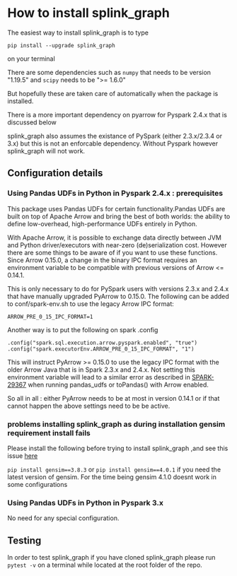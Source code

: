 # How to install splink_graph

The easiest way to install splink_graph is to type

`pip install --upgrade splink_graph`

on your terminal


There are some dependencies such as `numpy` that needs to be version "1.19.5" 
and `scipy` needs to be ">= 1.6.0"

But hopefully these are taken care of automatically when the package is installed.


There is a more important dependency on pyarrow for Pyspark 2.4.x that is discussed below

splink_graph also assumes the existance of PySpark (either 2.3.x/2.3.4 or 3.x) but this is not an enforcable dependency.
Without Pyspark however splink_graph will not work.

## Configuration details 



### Using Pandas UDFs in Python in Pyspark 2.4.x : prerequisites


This package uses Pandas UDFs for certain functionality.Pandas UDFs are built on top of Apache Arrow and bring 
the best of both worlds: the ability to define low-overhead, high-performance UDFs entirely in Python.

With Apache Arrow, it is possible to exchange data directly between JVM and Python driver/executors with near-zero (de)serialization cost.
However there are some things to be aware of if you want to use these functions.
Since Arrow 0.15.0, a change in the binary IPC format requires an environment variable to be compatible with previous versions of Arrow <= 0.14.1. 

This is only necessary to do for PySpark users with versions 2.3.x and 2.4.x that have manually upgraded PyArrow to 0.15.0. The following can be added to conf/spark-env.sh to use the legacy Arrow IPC format:

    ARROW_PRE_0_15_IPC_FORMAT=1

Another way is to put the following on spark .config

    .config("spark.sql.execution.arrow.pyspark.enabled", "true")
    .config("spark.executorEnv.ARROW_PRE_0_15_IPC_FORMAT", "1")


This will instruct PyArrow >= 0.15.0 to use the legacy IPC format with the older Arrow Java that is in Spark 2.3.x and 2.4.x. Not setting this environment variable will lead to a similar error as described in [SPARK-29367](https://issues.apache.org/jira/browse/SPARK-29367) when running pandas_udfs or toPandas() with Arrow enabled.


So all in all : either PyArrow needs to be at most in version 0.14.1 or if that cannot happen the above settings need to be be active.



### problems installing splink_graph as during installation gensim requirement install fails 

Please install the following before trying to install splink_graph ,and see this issue [here](https://github.com/moj-analytical-services/splink_graph/issues/68)    


`pip install gensim==3.8.3` or `pip install gensim==4.0.1` if you need the latest version of gensim. For the time being gensim 4.1.0 doesnt work in some configurations


### Using Pandas UDFs in Python in Pyspark 3.x

No need for any special configuration.


## Testing

In order to test splink_graph if you have cloned splink_graph please run 
`pytest -v` on a terminal while located at the root folder of the repo.
